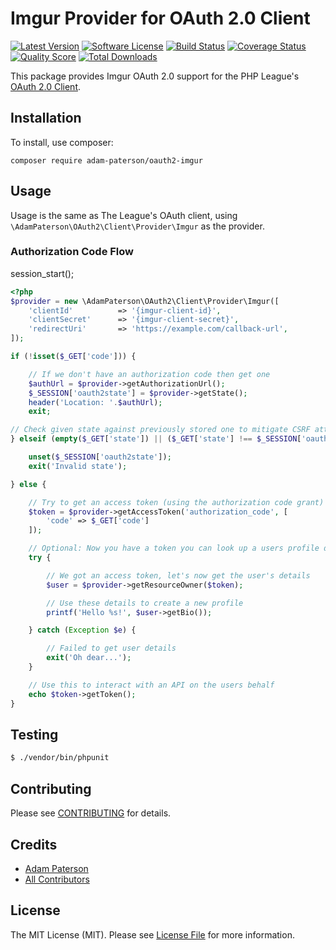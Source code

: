 # Imgur Provider for OAuth 2.0 Client
[![Latest Version](https://img.shields.io/github/release/adam-paterson/oauth2-imgur.svg?style=flat-square)](https://github.com/adam-paterson/oauth2-imgur/releases)
[![Software License](https://img.shields.io/badge/license-MIT-brightgreen.svg?style=flat-square)](LICENSE.md)
[![Build Status](https://img.shields.io/travis/adam-paterson/oauth2-imgur/master.svg?style=flat-square)](https://travis-ci.org/adam-paterson/oauth2-imgur)
[![Coverage Status](https://img.shields.io/scrutinizer/coverage/g/adam-paterson/oauth2-imgur.svg?style=flat-square)](https://scrutinizer-ci.com/g/adam-paterson/oauth2-imgur/code-structure)
[![Quality Score](https://img.shields.io/scrutinizer/g/adam-paterson/oauth2-imgur.svg?style=flat-square)](https://scrutinizer-ci.com/g/adam-paterson/oauth2-imgur)
[![Total Downloads](https://img.shields.io/packagist/dt/league/oauth2-imgur.svg?style=flat-square)](https://packagist.org/packages/adam-paterson/oauth2-imgur)

This package provides Imgur OAuth 2.0 support for the PHP League's [OAuth 2.0 Client](https://github.com/thephpleague/oauth2-client).

## Installation

To install, use composer:

```
composer require adam-paterson/oauth2-imgur
```

## Usage

Usage is the same as The League's OAuth client, using `\AdamPaterson\OAuth2\Client\Provider\Imgur` as the provider.

### Authorization Code Flow

session_start();

```php
<?php
$provider = new \AdamPaterson\OAuth2\Client\Provider\Imgur([
    'clientId'          => '{imgur-client-id}',
    'clientSecret'      => '{imgur-client-secret}',
    'redirectUri'       => 'https://example.com/callback-url',
]);

if (!isset($_GET['code'])) {

    // If we don't have an authorization code then get one
    $authUrl = $provider->getAuthorizationUrl();
    $_SESSION['oauth2state'] = $provider->getState();
    header('Location: '.$authUrl);
    exit;

// Check given state against previously stored one to mitigate CSRF attack
} elseif (empty($_GET['state']) || ($_GET['state'] !== $_SESSION['oauth2state'])) {

    unset($_SESSION['oauth2state']);
    exit('Invalid state');

} else {

    // Try to get an access token (using the authorization code grant)
    $token = $provider->getAccessToken('authorization_code', [
        'code' => $_GET['code']
    ]);

    // Optional: Now you have a token you can look up a users profile data
    try {

        // We got an access token, let's now get the user's details
        $user = $provider->getResourceOwner($token);

        // Use these details to create a new profile
        printf('Hello %s!', $user->getBio());

    } catch (Exception $e) {

        // Failed to get user details
        exit('Oh dear...');
    }

    // Use this to interact with an API on the users behalf
    echo $token->getToken();
}

```

## Testing

``` bash
$ ./vendor/bin/phpunit
```

## Contributing

Please see [CONTRIBUTING](https://github.com/adam-paterson/oauth2-imgur/blob/master/CONTRIBUTING.md) for details.


## Credits

- [Adam Paterson](https://github.com/adam-paterson)
- [All Contributors](https://github.com/adam-paterson/oauth2-imgur/contributors)


## License

The MIT License (MIT). Please see [License File](https://github.com/adam-paterson/oauth2-imgur/blob/master/LICENSE) for more information.